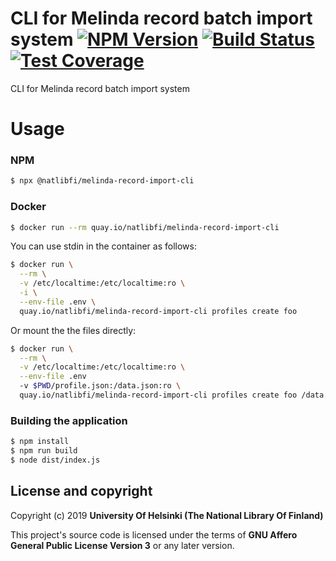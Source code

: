 # CLI for Melinda record batch import system [![NPM Version](https://img.shields.io/npm/v/@natlibfi/melinda-record-import-cli.svg)](https://npmjs.org/package/@natlibfi/melinda-record-import-cli) [![Build Status](https://travis-ci.org/NatLibFi/melinda-record-import-cli.svg)](https://travis-ci.org/NatLibFi/melinda-record-import-cli) [![Test Coverage](https://codeclimate.com/github/NatLibFi/melinda-record-import-cli/badges/coverage.svg)](https://codeclimate.com/github/NatLibFi/melinda-record-import-cli/coverage)

CLI for Melinda record batch import system

# Usage
### NPM
```sh
$ npx @natlibfi/melinda-record-import-cli
```
### Docker
```sh
$ docker run --rm quay.io/natlibfi/melinda-record-import-cli
```

You can use stdin in the container as follows:
```sh
$ docker run \
  --rm \
  -v /etc/localtime:/etc/localtime:ro \
  -i \
  --env-file .env \
  quay.io/natlibfi/melinda-record-import-cli profiles create foo
```

Or mount the the files directly:
```sh
$ docker run \
  --rm \
  -v /etc/localtime:/etc/localtime:ro \
  --env-file .env 
  -v $PWD/profile.json:/data.json:ro \
  quay.io/natlibfi/melinda-record-import-cli profiles create foo /data.json
```
### Building the application
```sh
$ npm install
$ npm run build
$ node dist/index.js
```

## License and copyright

Copyright (c) 2019 **University Of Helsinki (The National Library Of Finland)**

This project's source code is licensed under the terms of **GNU Affero General Public License Version 3** or any later version.
